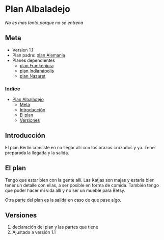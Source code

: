 # Plan Albaladejo
_No es mas tonto porque no se entrena_

## Meta
- Version 1.1
- Plan padre: [plan Alemania](Alemania.md)
- Planes dependientes
  - [plan Frankenjura](planes/Frankenjuren.md)
  - [plan Indianápolis](planes/Indianapolis.md)
  - [plan Nazaret](planes/Nazaret.md)

### Indice
- [Plan Albaladejo](#plan-albaladejo)
  - [Meta](#meta)
  - [Introducción](#introducción)
  - [El plan](#el-plan)
  - [Versiones](#versiones)


## Introducción
El plan Berlín consiste en no llegar allí con los brazos cruzados y ya. Tener preparada la llegada y la salida.

## El plan
Tengo que estar bien con la gente allí. Las Katjas son majas y estaría bien tener un detalle con ellas, a ser posible en forma de comida. También tengo que poder hacer mi vida allí y no ser un mueble para Betsy.

Otra parte del plan es la salida en caso de que pase algo.

## Versiones

1. declaración del plan y las partes que tiene
2. Ajustado a versión 1.1